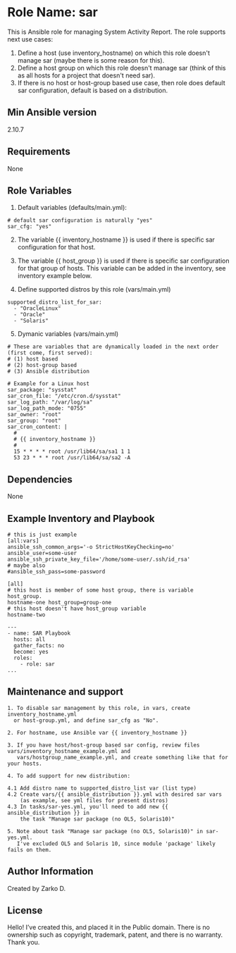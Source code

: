 Role Name: sar
==============
This is Ansible role for managing System Activity Report. 
The role supports next use cases:

1. Define a host (use inventory_hostname) on which this role doesn't manage sar (maybe there is some reason for this).   
2. Define a host group on which this role doesn't manage sar (think of this as all hosts for a project that doesn't need sar).  
3. If there is no host or host-group based use case, then role does default sar configuration, default is based on a distribution.  

Min Ansible version
-------------------
2.10.7

Requirements
------------
None

Role Variables
--------------

1. Default variables (defaults/main.yml):

```
# default sar configuration is naturally "yes"
sar_cfg: "yes"
```

2. The variable {{ inventory_hostname }} is used if there is specific sar configuration for that host. 

3. The variable {{ host_group }} is used if there is specific sar configuration for that group of hosts. 
   This variable can be added in the inventory, see inventory example below.  

4. Define supported distros by this role (vars/main.yml)

```
supported_distro_list_for_sar:
  - "OracleLinux"
  - "Oracle"
  - "Solaris"
```

5. Dymanic variables (vars/main.yml)

```
# These are variables that are dynamically loaded in the next order (first come, first served): 
# (1) host based
# (2) host-group based
# (3) Ansible distribution

# Example for a Linux host
sar_package: "sysstat"
sar_cron_file: "/etc/cron.d/sysstat"
sar_log_path: "/var/log/sa"
sar_log_path_mode: "0755"
sar_owner: "root"
sar_group: "root"
sar_cron_content: |
  #
  # {{ inventory_hostname }}
  #
  15 * * * * root /usr/lib64/sa/sa1 1 1
  53 23 * * * root /usr/lib64/sa/sa2 -A
```

Dependencies
------------
None

Example Inventory and Playbook
-----------------------------

```
# this is just example
[all:vars]
ansible_ssh_common_args='-o StrictHostKeyChecking=no'
ansible_user=some-user
ansible_ssh_private_key_file='/home/some-user/.ssh/id_rsa'
# maybe also
#ansible_ssh_pass=some-password

[all]
# this host is member of some host group, there is variable host_group. 
hostname-one host_group=group-one
# this host doesn't have host_group variable
hostname-two
```

```
---
- name: SAR Playbook 
  hosts: all  
  gather_facts: no
  become: yes
  roles:
    - role: sar
...
```

Maintenance and support
-----------------------

```
1. To disable sar management by this role, in vars, create inventory_hostname.yml 
  or host-group.yml, and define sar_cfg as "No". 

2. For hostname, use Ansible var {{ inventory_hostname }}

3. If you have host/host-group based sar config, review files vars/inventory_hostname_example.yml and 
   vars/hostgroup_name_example.yml, and create something like that for your hosts. 

4. To add support for new distribution:

4.1 Add distro name to supported_distro_list var (list type)
4.2 Create vars/{{ ansible_distribution }}.yml with desired sar vars 
    (as example, see yml files for present distros)   
4.3 In tasks/sar-yes.yml, you'll need to add new {{ ansible_distribution }} in 
    the task "Manage sar package (no OL5, Solaris10)"

5. Note about task "Manage sar package (no OL5, Solaris10)" in sar-yes.yml. 
   I've excluded OL5 and Solaris 10, since module 'package' likely fails on them. 
```

Author Information
------------------
Created by Zarko D.

License
---------
Hello! I’ve created this, and placed it in the Public domain. 
There is no ownership such as copyright, trademark, patent, and there is no warranty. 
Thank you.
